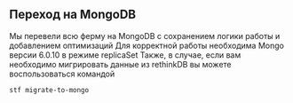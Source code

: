 ## Переход на MongoDB

Мы перевели всю ферму на MongoDB с сохранением логики работы и добавлением оптимизаций
Для корректной работы необходима Mongo версии 6.0.10 в режиме replicaSet
Также, в случае, если вам необходимо мигрировать данные из rethinkDB
вы можете воспользоваться командой
```bash
stf migrate-to-mongo
```
